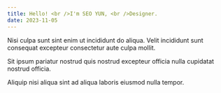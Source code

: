 ```yaml
---
title: Hello! <br />I'm SEO YUN, <br />Designer.
date: 2023-11-05
---
```


Nisi culpa sunt sint enim ut incididunt do aliqua. Velit incididunt sunt consequat excepteur consectetur aute culpa mollit.

Sit ipsum pariatur nostrud quis nostrud excepteur officia nulla cupidatat nostrud officia.

Aliquip nisi aliqua sint ad aliqua laboris eiusmod nulla tempor.
